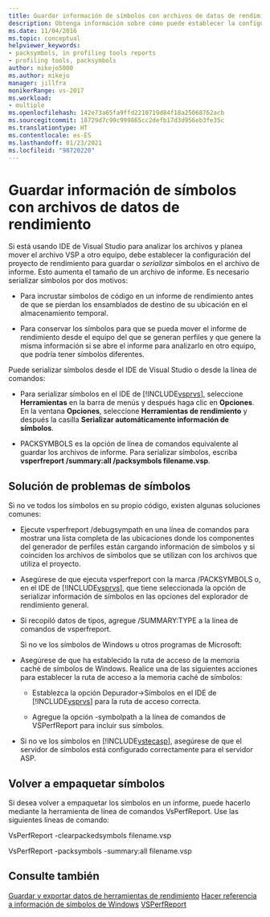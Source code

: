 ```yaml
---
title: Guardar información de símbolos con archivos de datos de rendimiento | Microsoft Docs
description: Obtenga información sobre cómo puede establecer la configuración del proyecto de rendimiento para guardar o serializar símbolos en el archivo de informe.
ms.date: 11/04/2016
ms.topic: conceptual
helpviewer_keywords:
- packsymbols, in profiling tools reports
- profiling tools, packsymbols
author: mikejo5000
ms.author: mikejo
manager: jillfra
monikerRange: vs-2017
ms.workload:
- multiple
ms.openlocfilehash: 142e73a65fa9ffd2210719d84f18a25068762acb
ms.sourcegitcommit: 18729d7c99c999865cc2defb17d3d956eb3fe35c
ms.translationtype: HT
ms.contentlocale: es-ES
ms.lasthandoff: 01/23/2021
ms.locfileid: "98720220"
---
```

# <a name="saving-symbol-information-with-performance-data-files"></a>Guardar información de símbolos con archivos de datos de rendimiento

Si está usando IDE de Visual Studio para analizar los archivos y planea mover el archivo VSP a otro equipo, debe establecer la configuración del proyecto de rendimiento para guardar o *serializar* símbolos en el archivo de informe. Esto aumenta el tamaño de un archivo de informe. Es necesario serializar símbolos por dos motivos:

- Para incrustar símbolos de código en un informe de rendimiento antes de que se pierdan los ensamblados de destino de su ubicación en el almacenamiento temporal.

- Para conservar los símbolos para que se pueda mover el informe de rendimiento desde el equipo del que se generan perfiles y que genere la misma información si se abre el informe para analizarlo en otro equipo, que podría tener símbolos diferentes.

Puede serializar símbolos desde el IDE de Visual Studio o desde la línea de comandos:

- Para serializar símbolos en el IDE de [!INCLUDE[vsprvs](../code-quality/includes/vsprvs_md.md)], seleccione **Herramientas** en la barra de menús y después haga clic en **Opciones**. En la ventana **Opciones**, seleccione **Herramientas de rendimiento** y después la casilla **Serializar automáticamente información de símbolos**.

- PACKSYMBOLS es la opción de línea de comandos equivalente al guardar los archivos de informe. Para serializar símbolos, escriba **vsperfreport /summary:all /packsymbols filename.vsp**.

## <a name="troubleshooting-symbol-problems"></a>Solución de problemas de símbolos

Si no ve todos los símbolos en su propio código, existen algunas soluciones comunes:

- Ejecute vsperfreport /debugsympath en una línea de comandos para mostrar una lista completa de las ubicaciones donde los componentes del generador de perfiles están cargando información de símbolos y si coinciden los archivos de símbolos que se utilizan con los archivos que utiliza el proyecto.

- Asegúrese de que ejecuta vsperfreport con la marca /PACKSYMBOLS o, en el IDE de [!INCLUDE[vsprvs](../code-quality/includes/vsprvs_md.md)], que tiene seleccionada la opción de serializar información de símbolos en las opciones del explorador de rendimiento general.

- Si recopiló datos de tipos, agregue /SUMMARY:TYPE a la línea de comandos de vsperfreport.

  Si no ve los símbolos de Windows u otros programas de Microsoft:

- Asegúrese de que ha establecido la ruta de acceso de la memoria caché de símbolos de Windows. Realice una de las siguientes acciones para establecer la ruta de acceso a la memoria caché de símbolos:

  - Establezca la opción Depurador->Símbolos en el IDE de [!INCLUDE[vsprvs](../code-quality/includes/vsprvs_md.md)] para la ruta de acceso correcta.

  - Agregue la opción -symbolpath a la línea de comandos de VSPerfReport para incluir sus símbolos.

- Si no ve los símbolos en [!INCLUDE[vstecasp](../code-quality/includes/vstecasp_md.md)], asegúrese de que el servidor de símbolos está configurado correctamente para el servidor ASP.

## <a name="repacking-symbols"></a>Volver a empaquetar símbolos

Si desea volver a empaquetar los símbolos en un informe, puede hacerlo mediante la herramienta de línea de comandos VsPerfReport. Use las siguientes líneas de comando:

VsPerfReport -clearpackedsymbols filename.vsp

VsPerfReport -packsymbols -summary:all filename.vsp

## <a name="see-also"></a>Consulte también

[Guardar y exportar datos de herramientas de rendimiento](../profiling/saving-and-exporting-performance-tools-data.md)
[ Hacer referencia a información de símbolos de Windows](../profiling/how-to-reference-windows-symbol-information.md)
[VSPerfReport](../profiling/vsperfreport.md)
